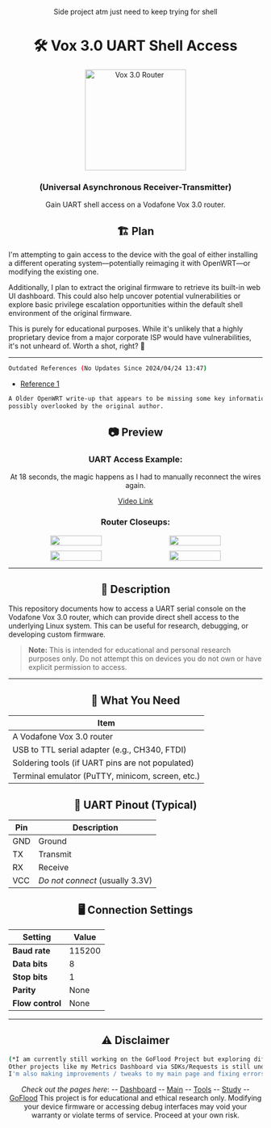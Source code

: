 <div align="center">

Side project atm just need to keep trying for shell

  <h1>🛠️ Vox 3.0 UART Shell Access</h1>
  <img src="https://github.com/user-attachments/assets/9c058053-3b5b-4f54-aab5-71c49105aeed" alt="Vox 3.0 Router" width="200">
  <h3>(Universal Asynchronous Receiver-Transmitter)</h3>
  <p>Gain UART shell access on a Vodafone Vox 3.0 router.</p>

</div>

<div align="center">
  <h2>🏗️ Plan</h2>
</div>

I'm attempting to gain access to the device with the goal of either installing a different operating system—potentially reimaging it with OpenWRT—or modifying the existing one.

Additionally, I plan to extract the original firmware to retrieve its built-in web UI dashboard. This could also help uncover potential vulnerabilities or explore basic privilege escalation opportunities within the default shell environment of the original firmware.

This is purely for educational purposes. While it's unlikely that a highly proprietary device from a major corporate ISP would have vulnerabilities, it's not unheard of. Worth a shot, right? 🤷

---

```bash
Outdated References (No Updates Since 2024/04/24 13:47)
```
- [Reference 1 ](https://openwrt.org/toh/vodafone/vodafone_power_station)
```bash
A Older OpenWRT write-up that appears to be missing some key information,
possibly overlooked by the original author.
```


<div align="center">
  <h2>📷 Preview</h2>
  <h3>UART Access Example:</h3>

  <p>At 18 seconds, the magic happens as I had to manually reconnect the wires again.</p>
  
  <p><a href="https://github.com/user-attachments/assets/cb16c278-8b7d-44cb-b9e5-09e71b830c30">Video Link</a></p>

  <h3>Router Closeups:</h3>

  <div style="display: flex; flex-wrap: wrap; justify-content: center; gap: 10px;">
    <img src="https://github.com/user-attachments/assets/e0d56086-0873-4aca-a1d1-1ef9fd41966b" width="45%" style="max-width: 300px;">
    <img src="https://github.com/user-attachments/assets/0e98267b-256c-4361-be9e-a0d92806d1fe" width="45%" style="max-width: 300px;">
    <img src="https://github.com/user-attachments/assets/21aac59d-8116-4d93-8dc3-fb684bb86f0b" width="45%" style="max-width: 300px;">
    <img src="https://github.com/user-attachments/assets/bb7b793b-454f-48b8-92c0-b2904dcdeab2" width="45%" style="max-width: 300px;">
  </div>
</div>

---

<div align="center">
  <h2>📖 Description</h2>
</div>

This repository documents how to access a UART serial console on the Vodafone Vox 3.0 router, which can provide direct shell access to the underlying Linux system. This can be useful for research, debugging, or developing custom firmware.

> **Note:** This is intended for educational and personal research purposes only. Do not attempt this on devices you do not own or have explicit permission to access.

---

<div align="center">
  <h2>🔧 What You Need</h2>
  
  | Item                                  |
  |---------------------------------------|
  | A Vodafone Vox 3.0 router             |
  | USB to TTL serial adapter (e.g., CH340, FTDI) |
  | Soldering tools (if UART pins are not populated) |
  | Terminal emulator (PuTTY, minicom, screen, etc.) |

  <h2>📡 UART Pinout (Typical)</h2>
  
  | Pin | Description         |
  |-----|---------------------|
  | GND | Ground             |
  | TX  | Transmit           |
  | RX  | Receive            |
  | VCC | *Do not connect* (usually 3.3V) |

  <h2>🖥️ Connection Settings</h2>
  
  | Setting       | Value    |
  |---------------|----------|
  | **Baud rate** | 115200   |
  | **Data bits** | 8        |
  | **Stop bits** | 1        |
  | **Parity**    | None     |
  | **Flow control** | None  |
</div>

---

<div align="center">
  <h2>⚠️ Disclaimer</h2>
  
```bash
(*I am currently still working on the GoFlood Project but exploring different areas,
Other projects like my Metrics Dashboard via SDKs/Requests is still under-development.
I'm also making improvements / tweaks to my main page and fixing errors + implementing my tools + CS study page fully)
```
*Check out the pages here*:
-- [Dashboard](https://dashboard.birdo.uk/)
-- [Main](https://birdo.uk/)
-- [Tools](https://tools.birdo.uk/)
-- [Study](https://cs.birdo.uk/)
-- [GoFlood](https://github.com/1Birdo/GoFlood)
This project is for educational and ethical research only. Modifying your device firmware or accessing debug interfaces may void your warranty or violate terms of service. Proceed at your own risk.

